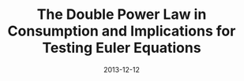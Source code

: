 ---
title: "The Double Power Law in Consumption and Implications for Testing Euler Equations"
collection: talks
type: "Seminar"
venue: "University of New South Wales, Australian School of Business"
link: https://www.unsw.edu.au/business
paperurl: https://doi.org/10.1086/682729
slides: https://alexisakira.github.io/files/slides/slides_dPL.pdf
date: 2013-12-12
location: "Sydney, Australia"
---